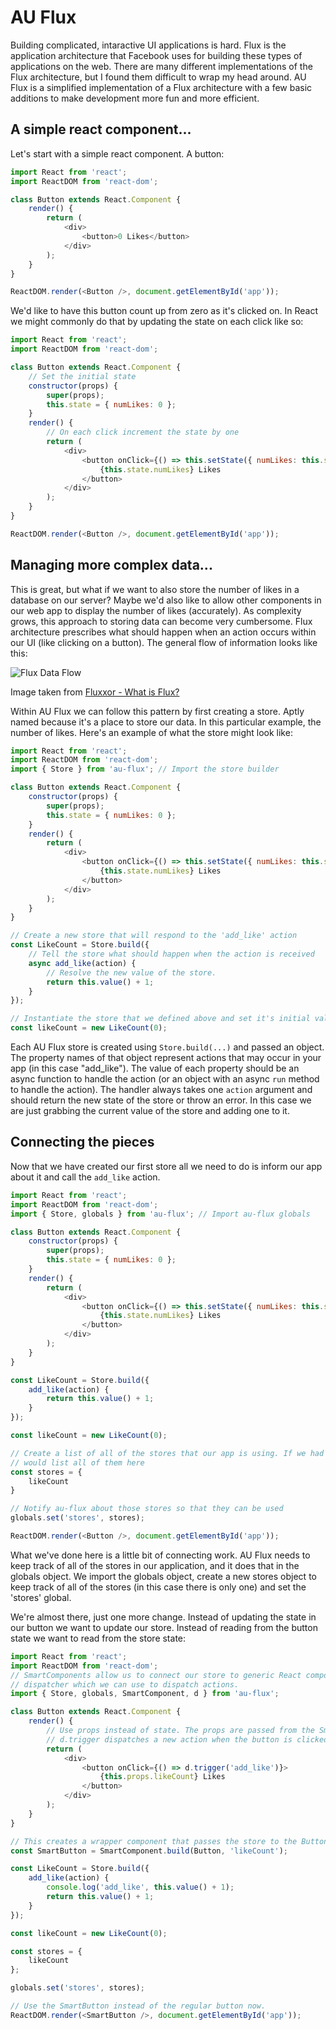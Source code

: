 # AU Flux

Building complicated, intaractive UI applications is hard. Flux is the application architecture that Facebook uses for building these types of applications on the web. There are many different implementations of the Flux architecture, but I found them difficult to wrap my head around. AU Flux is a simplified implementation of a Flux architecture with a few basic additions to make development more fun and more efficient.

## A simple react component...

Let's start with a simple react component. A button:

```js
import React from 'react';
import ReactDOM from 'react-dom';

class Button extends React.Component {
    render() {
        return (
            <div>
                <button>0 Likes</button>
            </div>
        );
    }
}

ReactDOM.render(<Button />, document.getElementById('app'));
```

We'd like to have this button count up from zero as it's clicked on. In React we might commonly do that by updating the state on each click like so:

```js
import React from 'react';
import ReactDOM from 'react-dom';

class Button extends React.Component {
    // Set the initial state
    constructor(props) {
        super(props);
        this.state = { numLikes: 0 };
    }
    render() {
        // On each click increment the state by one
        return (
            <div>
                <button onClick={() => this.setState({ numLikes: this.state.numLikes+1 })}>
                    {this.state.numLikes} Likes
                </button>
            </div>
        );
    }
}

ReactDOM.render(<Button />, document.getElementById('app'));
```

## Managing more complex data...

This is great, but what if we want to also store the number of likes in a database on our server? Maybe we'd also like to allow other components in our web app to display the number of likes (accurately). As complexity grows, this approach to storing data can become very cumbersome. Flux architecture prescribes what should happen when an action occurs within our UI (like clicking on a button). The general flow of information looks like this:

![Flux Data Flow](http://fluxxor.com/images/flux-simple.png)

Image taken from [Fluxxor - What is Flux?](http://fluxxor.com/what-is-flux.html)

Within AU Flux we can follow this pattern by first creating a store. Aptly named because it's a place to store our data. In this particular example, the number of likes. Here's an example of what the store might look like:

```js
import React from 'react';
import ReactDOM from 'react-dom';
import { Store } from 'au-flux'; // Import the store builder

class Button extends React.Component {
    constructor(props) {
        super(props);
        this.state = { numLikes: 0 };
    }
    render() {
        return (
            <div>
                <button onClick={() => this.setState({ numLikes: this.state.numLikes+1 })}>
                    {this.state.numLikes} Likes
                </button>
            </div>
        );
    }
}

// Create a new store that will respond to the 'add_like' action
const LikeCount = Store.build({
    // Tell the store what should happen when the action is received
    async add_like(action) {
        // Resolve the new value of the store.
        return this.value() + 1;
    }
});

// Instantiate the store that we defined above and set it's initial value to 0.
const likeCount = new LikeCount(0);
```

Each AU Flux store is created using `Store.build(...)` and passed an object. The property names of that object represent actions that may occur in your app (in this case "add_like"). The value of each property should be an async function to handle the action (or an object with an async `run` method to handle the action). The handler always takes one `action` argument and should return the new state of the store or throw an error. In this case we are just grabbing the current value of the store and adding one to it.

## Connecting the pieces

Now that we have created our first store all we need to do is inform our app about it and call the `add_like` action.

```js
import React from 'react';
import ReactDOM from 'react-dom';
import { Store, globals } from 'au-flux'; // Import au-flux globals

class Button extends React.Component {
    constructor(props) {
        super(props);
        this.state = { numLikes: 0 };
    }
    render() {
        return (
            <div>
                <button onClick={() => this.setState({ numLikes: this.state.numLikes+1 })}>
                    {this.state.numLikes} Likes
                </button>
            </div>
        );
    }
}

const LikeCount = Store.build({
    add_like(action) {
        return this.value() + 1;
    }
});

const likeCount = new LikeCount(0);

// Create a list of all of the stores that our app is using. If we had multiple stores in our app we
// would list all of them here
const stores = {
    likeCount
}

// Notify au-flux about those stores so that they can be used
globals.set('stores', stores);

ReactDOM.render(<Button />, document.getElementById('app'));
```

What we've done here is a little bit of connecting work. AU Flux needs to keep track of all of the stores in our application, and it does that in the globals object. We import the globals object, create a new stores object to keep track of all of the stores (in this case there is only one) and set the 'stores' global.

We're almost there, just one more change. Instead of updating the state in our button we want to update our store. Instead of reading from the button state we want to read from the store state:

```js
import React from 'react';
import ReactDOM from 'react-dom';
// SmartComponents allow us to connect our store to generic React components. `d` is the default
// dispatcher which we can use to dispatch actions.
import { Store, globals, SmartComponent, d } from 'au-flux'; 

class Button extends React.Component {
    render() {
        // Use props instead of state. The props are passed from the SmartButton.
        // d.trigger dispatches a new action when the button is clicked.
        return (
            <div>
                <button onClick={() => d.trigger('add_like')}>
                    {this.props.likeCount} Likes
                </button>
            </div>
        );
    }
}

// This creates a wrapper component that passes the store to the Button component via props.
const SmartButton = SmartComponent.build(Button, 'likeCount');

const LikeCount = Store.build({
    add_like(action) {
        console.log('add_like', this.value() + 1);
        return this.value() + 1;
    }
});

const likeCount = new LikeCount(0);

const stores = {
    likeCount
};

globals.set('stores', stores);

// Use the SmartButton instead of the regular button now.
ReactDOM.render(<SmartButton />, document.getElementById('app'));
```